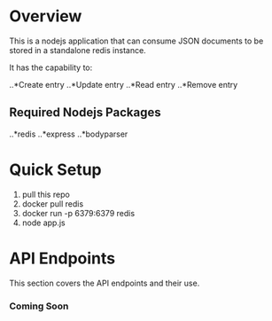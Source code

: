 # Overview
This is a nodejs application that can consume JSON documents to be stored in a standalone redis instance.  

It has the capability to:

..*Create entry
..*Update entry
..*Read entry 
..*Remove entry

## Required Nodejs Packages

..*redis
..*express
..*bodyparser

# Quick Setup
1. pull this repo
2. docker pull redis
3. docker run -p 6379:6379 redis
4. node app.js

# API Endpoints
This section covers the API endpoints and their use.


### Coming Soon